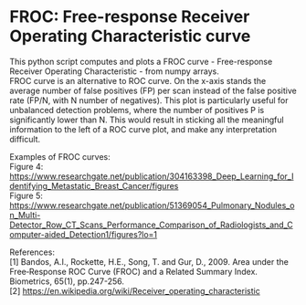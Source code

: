 # FROC: Free-response Receiver Operating Characteristic curve

This python script computes and plots a FROC curve - Free-response Receiver Operating Characteristic - from numpy arrays. <br />
FROC curve is an alternative to ROC curve. On the x-axis stands the average number of false positives (FP) per scan instead of the false positive rate (FP/N, with N number of negatives). This plot is particularly useful for unbalanced detection problems, where the number of positives P is significantly lower than N. This would result in sticking all the meaningful information to the left of a ROC curve plot, and make any interpretation difficult.

Examples of FROC curves:<br />
Figure 4: https://www.researchgate.net/publication/304163398_Deep_Learning_for_Identifying_Metastatic_Breast_Cancer/figures <br />
Figure 5: https://www.researchgate.net/publication/51369054_Pulmonary_Nodules_on_Multi-Detector_Row_CT_Scans_Performance_Comparison_of_Radiologists_and_Computer-aided_Detection1/figures?lo=1

References:<br />
[1] Bandos, A.I., Rockette, H.E., Song, T. and Gur, D., 2009. Area under the Free‐Response ROC Curve (FROC) and a Related Summary Index. Biometrics, 65(1), pp.247-256. <br />
[2] https://en.wikipedia.org/wiki/Receiver_operating_characteristic
